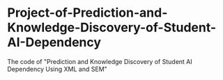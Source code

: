 # Project-of-Prediction-and-Knowledge-Discovery-of-Student-AI-Dependency
The code of "Prediction and Knowledge Discovery of Student AI Dependency Using XML and SEM"
